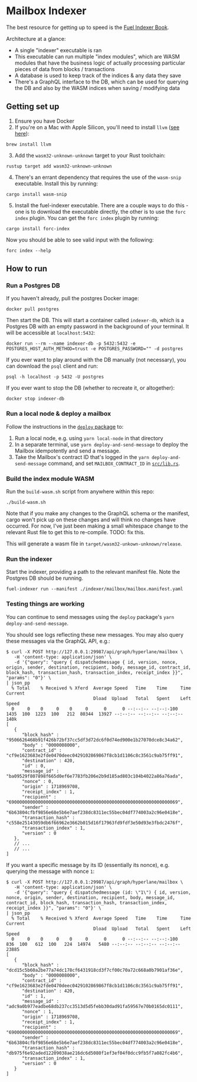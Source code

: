 # Mailbox Indexer

The best resource for getting up to speed is the [Fuel Indexer Book](https://fuellabs.github.io/fuel-indexer/master/the-fuel-indexer.html).

Architecture at a glance:
* A single "indexer" executable is ran
* This executable can run multiple "index modules", which are WASM modules that have the business logic of actually processing particular pieces of data from blocks / transactions
* A database is used to keep track of the indices & any data they save
* There's a GraphQL interface to the DB, which can be used for querying the DB and also by the WASM indices when saving / modifying data

## Getting set up

1. Ensure you have Docker
2. If you're on a Mac with Apple Silicon, you'll need to install `llvm` ([see here](https://fuellabs.github.io/fuel-indexer/master/the-fuel-indexer.html)):
```
brew install llvm
```
3. Add the `wasm32-unknown-unknown` target to your Rust toolchain:
```
rustup target add wasm32-unknown-unknown
```
4. There's an errant dependency that requires the use of the `wasm-snip` executable. Install this by running:
```
cargo install wasm-snip
```
5. Install the fuel-indexer executable. There are a couple ways to do this - one is to download the executable directly, the other is to use the `forc index` plugin. You can get the `forc index` plugin by running:
```
cargo install forc-index
```
Now you should be able to see valid input with the following:
```
forc index --help
```

## How to run

### Run a Postgres DB

If you haven't already, pull the postgres Docker image:

```
docker pull postgres
```

Then start the DB. This will start a container called `indexer-db`, which is a Postgres DB with an empty password in the background of your terminal. It will be accessible at `localhost:5432`:
```
docker run --rm --name indexer-db -p 5432:5432 -e POSTGRES_HOST_AUTH_METHOD=trust -e POSTGRES_PASSWORD="" -d postgres
```

If you ever want to play around with the DB manually (not necessary), you can download the `psql` client and run:
```
psql -h localhost -p 5432 -U postgres
```

If you ever want to stop the DB (whether to recreate it, or altogether):

```
docker stop indexer-db
```

### Run a local node & deploy a mailbox

Follow the instructions in the [`deploy` package](../../deploy/README.md) to:

1. Run a local node, e.g. using `yarn local-node` in that directory
2. In a separate terminal, use `yarn deploy-and-send-message` to deploy the Mailbox idempotently and send a message.
3. Take the Mailbox's contract ID that's logged in the `yarn deploy-and-send-message` command, and set `MAILBOX_CONTRACT_ID` in [`src/lib.rs`](./src/lib.rs).

### Build the index module WASM

Run the `build-wasm.sh` script from anywhere within this repo:

```
./build-wasm.sh
```

Note that if you make any changes to the GraphQL schema or the manifest, cargo won't pick up on these changes and will think no changes have occurred. For now, I've just been making a small whitespace change to the relevant Rust file to get this to re-compile. TODO: fix this.

This will generate a wasm file in `target/wasm32-unkown-unknown/release`.

### Run the indexer

Start the indexer, providing a path to the relevant manifest file.
Note the Postgres DB should be running.

```
fuel-indexer run --manifest ./indexer/mailbox/mailbox.manifest.yaml
```

### Testing things are working

You can continue to send messages using the `deploy` package's `yarn deploy-and-send-message`.

You should see logs reflecting these new messages. You may also query these messages via the GraphQL API, e.g.:

```
$ curl -X POST http://127.0.0.1:29987/api/graph/hyperlane/mailbox \
   -H 'content-type: application/json' \
   -d '{"query": "query { dispatchedmessage { id, version, nonce, origin, sender, destination, recipient, body, message_id, contract_id, block_hash, transaction_hash, transaction_index, receipt_index }}", "params": "0"}' \
| json_pp
  % Total    % Received % Xferd  Average Speed   Time    Time     Time  Current
                                 Dload  Upload   Total   Spent    Left  Speed
  0     0    0     0    0     0      0      0 --:--:-- --:--:-100  1435  100  1223  100   212  80344  13927 --:--:-- --:--:-- --:--:--  140k
[
   {
      "block_hash" : "9506626468b91f426b72bf37cc5df3d72dc6f0d74ed900e1b27070dce8c34a62",
      "body" : "0000008000",
      "contract_id" : "cf9e1623683e2fde0470deec0429102869867f8cb1d1106c8c3561c9ab75ff91",
      "destination" : 420,
      "id" : 0,
      "message_id" : "ba09529f807898f665d0ef6e7783fb206e2b9d185ad803c104b4022a86a76ada",
      "nonce" : 0,
      "origin" : 1718969708,
      "receipt_index" : 1,
      "recipient" : "6900000000000000000000000000000000000000000000000000000000000069",
      "sender" : "6b63804cfbf9856e68e5b6e7aef238dc8311ec55bec04df774003a2c96e0418e",
      "transaction_hash" : "c558e25143059db6f66962e3662b015d16f17963fd9fdf3e50d93e3fbdc2476f",
      "transaction_index" : 1,
      "version" : 0
   },
   // ...
   // ...
]
```

If you want a specific message by its ID (essentially its nonce), e.g. querying the message with nonce `1`:

```
$ curl -X POST http://127.0.0.1:29987/api/graph/hyperlane/mailbox \
   -H 'content-type: application/json' \
   -d '{"query": "query { dispatchedmessage (id: \"1\") { id, version, nonce, origin, sender, destination, recipient, body, message_id, contract_id, block_hash, transaction_hash, transaction_index, receipt_index }}", "params": "0"}' \
| json_pp
  % Total    % Received % Xferd  Average Speed   Time    Time     Time  Current
                                 Dload  Upload   Total   Spent    Left  Speed
  0     0    0     0    0     0      0      0 --:--:-- --:--:-100   836  100   612  100   224  14974   5480 --:--:-- --:--:-- --:--:-- 23885
[
   {
      "block_hash" : "dcd15c5b60a2be77a74dc178cf6431918cd3f7cf00c70a72c668a0b7901af36e",
      "body" : "0000008000",
      "contract_id" : "cf9e1623683e2fde0470deec0429102869867f8cb1d1106c8c3561c9ab75ff91",
      "destination" : 420,
      "id" : 1,
      "message_id" : "adc9a0b977eadbe68db237cc3513d5d5febb30dad91fa59567e70b0165dc0111",
      "nonce" : 1,
      "origin" : 1718969708,
      "receipt_index" : 1,
      "recipient" : "6900000000000000000000000000000000000000000000000000000000000069",
      "sender" : "6b63804cfbf9856e68e5b6e7aef238dc8311ec55bec04df774003a2c96e0418e",
      "transaction_hash" : "db975f6e92aded12209038ae216dc6d5080f1ef3ef04f0dcc9fb5f7a082fc4b6",
      "transaction_index" : 1,
      "version" : 0
   }
]
```